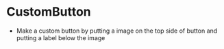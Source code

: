 # CustomButton

- Make a custom button by putting a image on the top side of button and putting a label below the image
